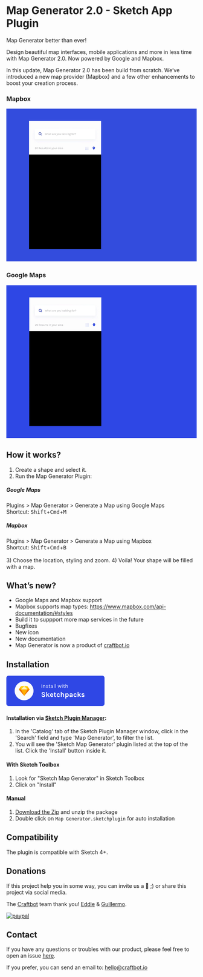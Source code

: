 # Map Generator 2.0 - Sketch App Plugin

Map Generator better than ever!

Design beautiful map interfaces, mobile applications and more in less time with Map Generator 2.0. Now powered by Google and Mapbox.

In this update, Map Generator 2.0 has been build from scratch. We’ve introduced a new map provider (Mapbox) and a few other enhancements to boost your creation process.

### Mapbox

![Mapbox](/assets/mapbox.gif?raw=true "Map Generator using Mapbox")

### Google Maps

![Google Maps](/assets/google.gif?raw=true "Map Generator using Google Maps")

## How it works?

1) Create a shape and select it.
2) Run the Map Generator Plugin:
##### Google Maps
Plugins > Map Generator > Generate a Map using Google Maps
<br>
Shortcut: <kbd>Shift</kbd>+<kbd>Cmd</kbd>+<kbd>M</kbd>
##### Mapbox
Plugins > Map Generator > Generate a Map using Mapbox
<br>
Shortcut: <kbd>Shift</kbd>+<kbd>Cmd</kbd>+<kbd>B</kbd>
<br><br>
3) Choose the location, styling and zoom.
4) Voila! Your shape will be filled with a map.

## What’s new?

* Google Maps and Mapbox support
* Mapbox supports map types: https://www.mapbox.com/api-documentation/#styles
* Build it to suppport more map services in the future
* Bugfixes
* New icon
* New documentation
* Map Generator is now a product of [craftbot.io](http://craftbot.io)

## Installation

[![Install Sketch Map Generator with Sketchpacks](/assets/sketchpacks.png?raw=true "Install Sketch Map Generator with Sketchpacks")](https://sketchpacks.com/eddiesigner/sketch-map-generator/install)

#### Installation via [Sketch Plugin Manager](https://mludowise.github.io/Sketch-Plugin-Manager/):

1. In the 'Catalog' tab of the Sketch Plugin Manager window, click in the 'Search' field and type 'Map Generator', to filter the list.
2. You will see the 'Sketch Map Generator' plugin listed at the top of the list. Click the 'Install' button inside it.

#### With Sketch Toolbox

1. Look for "Sketch Map Generator" in Sketch Toolbox
2. Click on "Install"

#### Manual

1. [Download the Zip](https://github.com/eddiesigner/sketch-map-generator/archive/master.zip) and unzip the package
2. Double click on `Map Generator.sketchplugin` for auto installation

## Compatibility

The plugin is compatible with Sketch 4+.

## Donations

If this project help you in some way, you can invite us a :beer: ;) or share this project via social media.

The [Craftbot](http://craftbot.io) team thank you! [Eddie](https://eduardogomez.io) & [Guillermo](https://dribbble.com/guillermoseis).

[![paypal](https://www.paypalobjects.com/en_US/i/btn/btn_donate_LG.gif)](https://www.paypal.com/cgi-bin/webscr?cmd=_s-xclick&hosted_button_id=Y72RSKMLQW3BQ)

## Contact

If you have any questions or troubles with our product, please feel free to open an issue [here](https://github.com/eddiesigner/sketch-map-generator/issues).

If you prefer, you can send an email to: [hello@craftbot.io](mailto:hello@craftbot.io)
